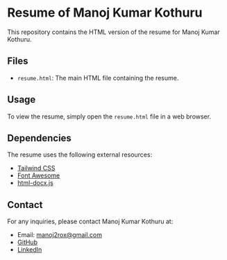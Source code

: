 # Resume of Manoj Kumar Kothuru

This repository contains the HTML version of the resume for Manoj Kumar Kothuru.

## Files

- `resume.html`: The main HTML file containing the resume.

## Usage

To view the resume, simply open the `resume.html` file in a web browser.

## Dependencies

The resume uses the following external resources:
- [Tailwind CSS](https://unpkg.com/tailwindcss@^2/dist/tailwind.min.css)
- [Font Awesome](https://cdnjs.cloudflare.com/ajax/libs/font-awesome/6.0.0-beta3/css/all.min.css)
- [html-docx.js](https://unpkg.com/html-docx-js/dist/html-docx.js)

## Contact

For any inquiries, please contact Manoj Kumar Kothuru at:
- Email: manoj2rox@gmail.com
- [GitHub](https://www.github.com/manu2501)
- [LinkedIn](https://linkedin.com/in/manoj2rox)
